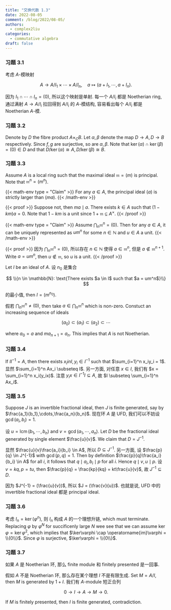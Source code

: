```yaml
---
title: "交换代数 1.3"
date: 2022-08-05
comment: /blog/2022/08-05/
authors:
  - complex2liu
categories:
  - commutative algebra
draft: false
---
```


### 习题 3.1

考虑 $A$-模映射

$$
A \to A/I_1 \times \cdots \times A/I_n, \quad
a \mapsto (a + I_1, \cdots, a + I_n).
$$

因为 $I_1 \cap \cdots \cap I_n = (0)$,
所以这个映射是单射.
每一个 $A/I_i$ 都是 Noetherian ring,
通过满射 $A \to A/I_i$ 拉回得到 $A/I_i$ 的 $A$-模结构,
容易看出每个 $A/I_i$ 都是 Noetherian $A$-模.

### 习题 3.2

Denote by $D$ the fibre product $A \times_C B$.
Let $\alpha, \beta$ denote the map $D \to A, D \to B$ respectively.
Since $f, g$ are surjective, so are $\alpha, \beta$.
Note that $\ker(\alpha) \cap \ker(\beta) = (0) \in D$
and that $D/\ker(\alpha) \cong A, D/\ker(\beta) \cong B$.

### 习题 3.3

Assume $A$ is a local ring such that the maximal ideal
$\mathfrak{m} = (m)$ is principal.
Note that $\mathfrak{m}^n = (m^n)$.

{{< math-env type = "Claim" >}}
For any $a \in A$, the principal ideal $(a)$ is strictly larger than $(ma)$.
{{< /math-env >}}

{{< proof >}}
Suppose not, then $ma \mid a$.
There exists $k \in A$ such that $(1 - km)a = 0$.
Note that $1 - km$ is a unit since $1 + \mathfrak{m} \subseteq A^\times$.
{{< /proof >}}

{{< math-env type = "Claim" >}}
Assume $\bigcap_n \mathfrak{m}^n = (0)$. Then
for any $a \in A$, it can be uniquely represented as $um^n$
for some $n \in \mathbb{N}$ and $u \in A$ a unit.
{{< /math-env >}}

{{< proof >}}
因为 $\bigcap_n \mathfrak{m}^n = (0)$,
所以存在 $n \in \mathbb{N}$ 使得 $a \in \mathfrak{m}^n$,
但是 $a \notin \mathfrak{m}^{n+1}$.
Write $a = um^n$, then $u \notin \mathfrak{m}$, so $u$ is a unit.
{{< /proof >}}

Let $I$ be an ideal of $A$. 设 $n_0$ 是集合

$$
\\{n \in \mathbb{N}: \text{There exists $a \in I$ such that $a = um^n$}\\}
$$

的最小值, then $I = (m^{n_0})$.

假若 $\bigcap_n \mathfrak{m}^n \ne (0)$,
then take $a \in \bigcap_n \mathfrak{m}^n$ which is non-zero.
Constuct an increasing sequence of ideals

$$
(a_0) \subset (a_1) \subset (a_2) \subset \cdots
$$

where $a_0 = a$ and $ma_{n+1} = a_n$.
This implies that $A$ is not Noetherian.

### 习题 3.4

If $II^{-1} = A$, then there exists $x_i in I, y_i \in I^{-1}$
such that $\sum_{i=1}^n x_iy_i = 1$.
显然 $\sum_{i=1}^n Ax_i \subseteq I$.
另一方面, 对任意 $x \in I$, 我们有 $x = \sum_{i=1}^n x_i(y_ix)$.
注意 $y_ix \in I^{-1}I \subseteq A$,
故 $I \subseteq \sum_{i=1}^n Ax_i$.

### 习题 3.5

Suppose $J$ is an invertible fractional ideal,
then $J$ is finite generated, say by $\frac{a_1}{b_1},\cdots,\frac{a_n}{b_n}$.
现在环 $A$ 是 UFD, 我们可以不妨设 $\gcd(a_i, b_i) = 1$.

设 $u = \operatorname{lcm}(b_1,\cdots,b_n)$ and $v = \gcd(a_1,\cdots,a_n)$.
Let $D$ be the fractional ideal generated by single element $\frac{u}{v}$.
We claim that $D = J^{-1}$.

显然 $\frac{u}{v}\frac{a_i}{b_i} \in A$, 所以 $D \subseteq J^{-1}$.
另一方面, 设 $\frac{p}{q} \in J^{-1}$ with $\gcd(p,q) = 1$.
Then by definition $\frac{p}{q}\frac{a_i}{b_i} \in A$ for all $i$,
it follows that $q \mid a_i, b_i \mid p$ for all $i$.
Hence $q \mid v, u \mid p$. 设 $v = kq, p = tu$,
then $\frac{p}{q} = \frac{kp}{kq} = kt\frac{u}{v}$, 故 $J^{-1} \subseteq D$.

因为 $J^{-1} = (\frac{u}{v})$, 所以 $J = (\frac{v}{u})$.
也就是说, UFD 中的 invertible fractional ideal 都是 principal ideal.

### 习题 3.6

考虑 $I_n = \ker(\varphi^n)$, 则 $I_n$ 构成 $A$ 的一个理想升链, which must terminate.
Replacing $\varphi$ by $\varphi^N$ for succificenly large $N$
wee see that we can assume $\ker\varphi = \ker\varphi^2$,
which implies that $\ker\varphi \cap \operatorname{im}\varphi = \\{0\\}$.
Since $\varphi$ is surjective, $\ker\varphi = \\{0\\}$.

### 习题 3.7

如果 $A$ 是 Noetherian 环, 那么 finite module 和 finitely presented 是一回事.

假如 $A$ 不是 Noetherian 环, 那么存在某个理想 $I$ 不是有限生成.
Set $M = A/I$, then $M$ is generated by $1 + I$. 我们有 $A$-module 短正合列

$$
0 \to I \to A \to M \to 0.
$$

If $M$ is finitely presented, then $I$ is finite generated, contradiction.
